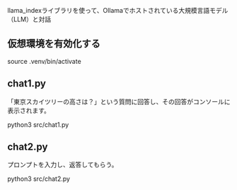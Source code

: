llama_indexライブラリを使って、Ollamaでホストされている大規模言語モデル（LLM）と対話


## 仮想環境を有効化する
source .venv/bin/activate

## chat1.py

「東京スカイツリーの高さは？」という質問に回答し、その回答がコンソールに表示されます。

python3 src/chat1.py

## chat2.py

プロンプトを入力し、返答してもらう。

python3 src/chat2.py
